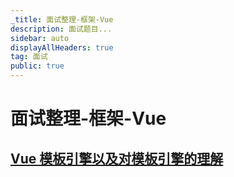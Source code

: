 ```yaml
---
_title: 面试整理-框架-Vue
description: 面试题目...
sidebar: auto
displayAllHeaders: true
tag: 面试
public: true
---
```


# 面试整理-框架-Vue

## [Vue 模板引擎以及对模板引擎的理解](01.template-engine.md)